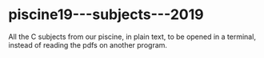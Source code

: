 # piscine19---subjects---2019
All the C subjects from our piscine, in plain text, to be opened in a terminal, instead of reading the pdfs on another program.
